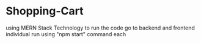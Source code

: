 # Shopping-Cart
using MERN Stack Technology
to run the code 
  go to backend and frontend individual
  run using "npm start" command each 
